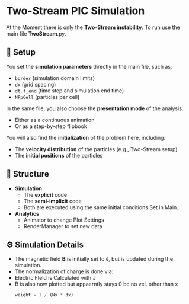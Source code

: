 # Two-Stream PIC Simulation

At the Moment there is only the **Two-Stream instability**.  To run use the main file **TwoStream**.py.
## 🔧 Setup

 You set the **simulation parameters** directly in the main file, such as:

- `border` (simulation domain limits)
- `dx` (grid spacing)
- `dt`, `t_end` (time step and simulation end time)
- `NPpCell` (particles per cell)

In the same file, you also choose the **presentation mode** of the analysis:
- Either as a continuous animation
- Or as a step-by-step flipbook

You will also find the **initialization** of the problem here, including:
- The **velocity distribution** of the particles (e.g., Two-Stream setup)
- The **initial positions** of the particles

## 📁 Structure
- **Simulation**
  - The **explicit** code
  - The **semi-implicit** code 
  - Both are executed using the same initial conditions Set in Main.
- **Analytics**
  - Animator to change Plot Settings
  - RenderManager to set new data   

## ⚙️ Simulation Details

- The magnetic field **B** is initially set to `0`, but is updated during the simulation.
- The normalization of charge is done via:
- Electric FIeld is Calculated with J
- B is also now plotted but appaerntly stays 0 bc no vel. other than x
  ```python
  weight = 1 / (Nx * dx)

